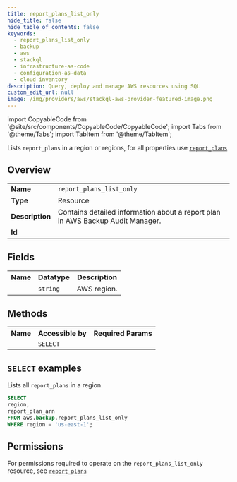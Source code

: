 ```yaml
---
title: report_plans_list_only
hide_title: false
hide_table_of_contents: false
keywords:
  - report_plans_list_only
  - backup
  - aws
  - stackql
  - infrastructure-as-code
  - configuration-as-data
  - cloud inventory
description: Query, deploy and manage AWS resources using SQL
custom_edit_url: null
image: /img/providers/aws/stackql-aws-provider-featured-image.png
---
```


import CopyableCode from '@site/src/components/CopyableCode/CopyableCode';
import Tabs from '@theme/Tabs';
import TabItem from '@theme/TabItem';

Lists <code>report_plans</code> in a region or regions, for all properties use <a href="/providers/aws/serviceName/report_plans/"><code>report_plans</code></a>

## Overview
<table><tbody>
<tr><td><b>Name</b></td><td><code>report_plans_list_only</code></td></tr>
<tr><td><b>Type</b></td><td>Resource</td></tr>
<tr><td><b>Description</b></td><td>Contains detailed information about a report plan in AWS Backup Audit Manager.</td></tr>
<tr><td><b>Id</b></td><td><CopyableCode code="aws.backup.report_plans_list_only" /></td></tr>
</tbody></table>

## Fields
<table><tbody><tr><th>Name</th><th>Datatype</th><th>Description</th></tr><tr><td><CopyableCode code="region" /></td><td><code>string</code></td><td>AWS region.</td></tr>
</tbody></table>

## Methods

<table><tbody>
  <tr>
    <th>Name</th>
    <th>Accessible by</th>
    <th>Required Params</th>
  </tr>
  <tr>
    <td><CopyableCode code="list_resources" /></td>
    <td><code>SELECT</code></td>
    <td><CopyableCode code="region" /></td>
  </tr>
</tbody></table>

## `SELECT` examples
Lists all <code>report_plans</code> in a region.
```sql
SELECT
region,
report_plan_arn
FROM aws.backup.report_plans_list_only
WHERE region = 'us-east-1';
```


## Permissions

For permissions required to operate on the <code>report_plans_list_only</code> resource, see <a href="/providers/aws/backup/report_plans/#permissions"><code>report_plans</code></a>

